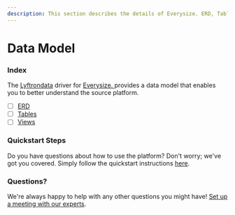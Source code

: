 ```yaml
---
description: This section describes the details of Everysize. ERD, Tables, and Views.
---
```


# Data Model

### Index

The  [Lyftrondata](https://www.lyftrondata.com/) driver for [Everysize.](https://www.lyftrondata.com/integration/everysize./)[ ](https://www.lyftrondata.com/integration/everysize./)provides a data model that enables you to better understand the source platform.

* [ ] [ERD](../../../marketing-analytics/everysize./data-model/erd.md)
* [ ] [Tables](../../../marketing-analytics/everysize./data-model/tables.md)
* [ ] [Views](../../../marketing-analytics/everysize./data-model/views.md)

### Quickstart Steps

Do you have questions about how to use the platform? Don't worry; we've got you covered. Simply follow the quickstart instructions [here](../../../../quickstart-steps.md).

### Questions? <a href="#questions" id="questions"></a>

We're always happy to help with any other questions you might have! [Set up a meeting with our experts](https://www.lyftrondata.com/book-a-meeting/).


